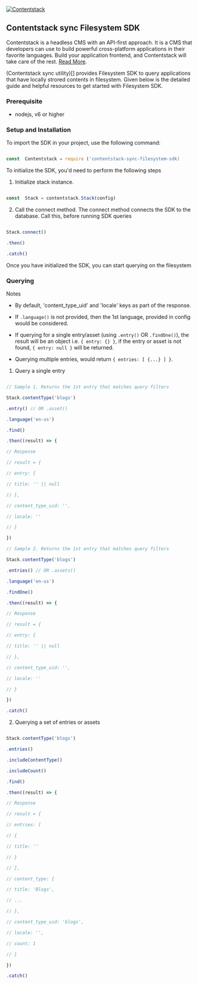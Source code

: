 [![Contentstack](https://www.contentstack.com/docs/static/images/contentstack.png)](https://www.contentstack.com/)

## Contentstack sync Filesystem SDK

  

Contentstack is a headless CMS with an API-first approach. It is a CMS that developers can use to build powerful cross-platform applications in their favorite languages. Build your application frontend, and Contentstack will take care of the rest. [Read More](https://www.contentstack.com/).

  

(Contentstack sync utility)[] provides Filesystem SDK to query applications that have locally strored contents in filesystem. Given below is the detailed guide and helpful resources to get started with Filesystem SDK.

  

### Prerequisite

  

- nodejs, v6 or higher


### Setup and Installation

  

To import the SDK in your project, use the following command:

```js

const  Contentstack = require ('contentstack-sync-filesystem-sdk)

```

  

To initialize the SDK, you'd need to perform the following steps

  

1. Initialize stack instance.

```js

const  Stack = contentstack.Stack(config)

```

2. Call the connect method. The connect method connects the SDK to the database. Call this, before running SDK queries

```js

Stack.connect()

.then()

.catch()

```

Once you have initialized the SDK, you can start querying on the filesystem

  

### Querying

  

Notes

- By default, 'content_type_uid' and 'locale' keys as part of the response.

- If `.language()` is not provided, then the 1st language, provided in config would be considered.

- If querying for a single entry/asset (using `.entry()` OR `.findOne()`), the result will be an object i.e. `{ entry: {} }`, if the entry or asset is not found, `{ entry: null }` will be returned.

- Querying multiple entries, would return `{ entries: [ {...} ] }`.

  
  

1. Query a single entry

  

```js

// Sample 1. Returns the 1st entry that matches query filters

Stack.contentType('blogs')

.entry() // OR .asset()

.language('en-us')

.find()

.then((result) => {

// Response

// result = {

// entry: {

// title: '' || null

// },

// content_type_uid: '',

// locale: ''

// }

})

// Sample 2. Returns the 1st entry that matches query filters

Stack.contentType('blogs')

.entries() // OR .assets()

.language('en-us')

.findOne()

.then((result) => {

// Response

// result = {

// entry: {

// title: '' || null

// },

// content_type_uid: '',

// locale: ''

// }

})

.catch()

```

  

2. Querying a set of entries or assets

  

```js

Stack.contentType('blogs')

.entries()

.includeContentType()

.includeCount()

.find()

.then((result) => {

// Response

// result = {

// entries: [

// {

// title: ''

// }

// ],

// content_type: {

// title: 'Blogs',

// ...

// },

// content_type_uid: 'blogs',

// locale: '',

// count: 1

// }

})

.catch()

```